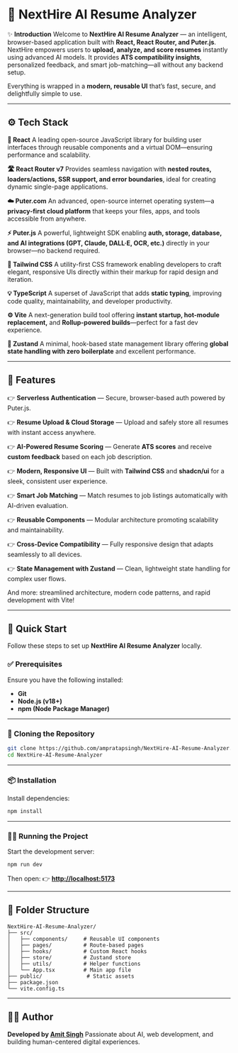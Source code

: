 
# 🚀 NextHire AI Resume Analyzer

✨ **Introduction**
Welcome to **NextHire AI Resume Analyzer** — an intelligent, browser-based application built with **React, React Router, and Puter.js**.
NextHire empowers users to **upload, analyze, and score resumes** instantly using advanced AI models. It provides **ATS compatibility insights**, personalized feedback, and smart job-matching—all without any backend setup.

Everything is wrapped in a **modern, reusable UI** that’s fast, secure, and delightfully simple to use.

---

## ⚙️ Tech Stack

**🧩 React**
A leading open-source JavaScript library for building user interfaces through reusable components and a virtual DOM—ensuring performance and scalability.

**🛣️ React Router v7**
Provides seamless navigation with **nested routes, loaders/actions, SSR support, and error boundaries**, ideal for creating dynamic single-page applications.

**☁️ Puter.com**
An advanced, open-source internet operating system—a **privacy-first cloud platform** that keeps your files, apps, and tools accessible from anywhere.

**⚡ Puter.js**
A powerful, lightweight SDK enabling **auth, storage, database, and AI integrations (GPT, Claude, DALL·E, OCR, etc.)** directly in your browser—no backend required.

**🎨 Tailwind CSS**
A utility-first CSS framework enabling developers to craft elegant, responsive UIs directly within their markup for rapid design and iteration.

**💡 TypeScript**
A superset of JavaScript that adds **static typing**, improving code quality, maintainability, and developer productivity.

**⚙️ Vite**
A next-generation build tool offering **instant startup, hot-module replacement,** and **Rollup-powered builds**—perfect for a fast dev experience.

**🧠 Zustand**
A minimal, hook-based state management library offering **global state handling with zero boilerplate** and excellent performance.

---

## 🔋 Features

👉 **Serverless Authentication** — Secure, browser-based auth powered by Puter.js.

👉 **Resume Upload & Cloud Storage** — Upload and safely store all resumes with instant access anywhere.

👉 **AI-Powered Resume Scoring** — Generate **ATS scores** and receive **custom feedback** based on each job description.

👉 **Modern, Responsive UI** — Built with **Tailwind CSS** and **shadcn/ui** for a sleek, consistent user experience.

👉 **Smart Job Matching** — Match resumes to job listings automatically with AI-driven evaluation.

👉 **Reusable Components** — Modular architecture promoting scalability and maintainability.

👉 **Cross-Device Compatibility** — Fully responsive design that adapts seamlessly to all devices.

👉 **State Management with Zustand** — Clean, lightweight state handling for complex user flows.

And more: streamlined architecture, modern code patterns, and rapid development with Vite!

---

## 🤸 Quick Start

Follow these steps to set up **NextHire AI Resume Analyzer** locally.

### ✅ Prerequisites

Ensure you have the following installed:

* **Git**
* **Node.js (v18+)**
* **npm (Node Package Manager)**

---

### 🧭 Cloning the Repository

```bash
git clone https://github.com/ampratapsingh/NextHire-AI-Resume-Analyzer.git
cd NextHire-AI-Resume-Analyzer
```

---

### 📦 Installation

Install dependencies:

```bash
npm install
```

---

### 🧑‍💻 Running the Project

Start the development server:

```bash
npm run dev
```

Then open:
👉 **[http://localhost:5173](http://localhost:5173)**

---

## 🧱 Folder Structure

```
NextHire-AI-Resume-Analyzer/
├── src/
│   ├── components/     # Reusable UI components
│   ├── pages/          # Route-based pages
│   ├── hooks/          # Custom React hooks
│   ├── store/          # Zustand store
│   ├── utils/          # Helper functions
│   └── App.tsx         # Main app file
├── public/              # Static assets
├── package.json
└── vite.config.ts
```

---

## 👨‍💻 Author

**Developed by [Amit Singh](https://github.com/ampratapsingh)**
Passionate about AI, web development, and building human-centered digital experiences.



